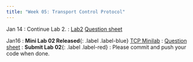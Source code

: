 ```yaml
---
title: "Week 05: Transport Control Protocol"
---
```


Jan 14
: Continue Lab 2.
  : [Lab2]({{site.baseurl}}/docs/labs/lab2) [Question sheet]({{site.baseurl}}/assets/labs/lab2.pdf)

Jan16
: **Mini Lab 02 Released**{: .label .label-blue} [TCP Minilab]({{site.baseurl}}/docs/concepts/tcp)
  : [Question sheet]({{site.baseurl}}/assets/concepts/tcplab.pdf)
: **Submit Lab 02**{: .label .label-red}
  : Please commit and push your code when done.

